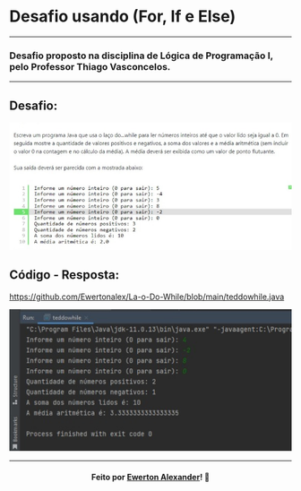 # Desafio usando (For, If e Else)
---
### Desafio proposto na disciplina de Lógica de Programação I, pelo Professor Thiago Vasconcelos.
---

## Desafio:

![](https://github.com/Ewertonalex/La-o-Do-While/blob/main/exedo.jpg)

## Código - Resposta:

https://github.com/Ewertonalex/La-o-Do-While/blob/main/teddowhile.java

![](https://github.com/Ewertonalex/La-o-Do-While/blob/main/resdo.jpg)

---

<h4 align="center">
    Feito por <a href="https://www.linkedin.com/in/ewerton-alexander-oliveira-batista-780869232/" target="_blank">Ewerton Alexander</a>!
    <g-emoji class="g-emoji" alias="wave" fallback-src="https://github.githubassets.com/images/icons/emoji/unicode/1f44b.png">👋</g-emoji>
</h4>
